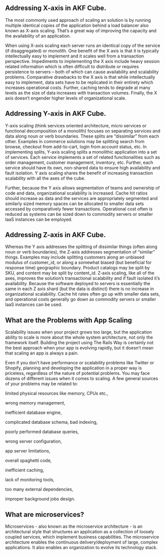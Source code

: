 
## Addressing X-axis in AKF Cube.

The most commonly used approach of scaling an solution is by running multiple identical copies of the application behind a load balancer also known as X-axis scaling. That’s a great way of improving the capacity and the availability of an application.

When using X-axis scaling each server runs an identical copy of the service (if disaggregated) or monolith. One benefit of the X axis is that it is typically intellectually easy to implement and it scales well from a transaction perspective.  Impediments to implementing the X axis include heavy session related information which is often difficult to distribute or requires persistence to servers – both of which can cause availability and scalability problems.  Comparative drawbacks to the X axis is that while intellectually easy to implement, data sets have to be replicated in their entirety which increases operational costs.  Further, caching tends to degrade at many levels as the size of data increases with transaction volumes.  Finally, the X axis doesn’t engender higher levels of organizational scale.

## Addressing Y-axis in AKF Cube.

Y-axis scaling (think services oriented architecture, micro services or functional decomposition of a monolith) focuses on separating services and data along noun or verb boundaries.  These splits are “dissimilar” from each other.  Examples in commerce solutions may be splitting search from browse, checkout from add-to-cart, login from account status, etc.  In implementing splits,  Y-axis scaling splits a monolithic application into a set of services. Each service implements a set of related functionalities such as order management, customer management, inventory, etc.  Further, each service should have its own, non-shared data to ensure high availability and fault isolation.  Y axis scaling shares the benefit of increasing transaction scalability with all the axes of the cube.

Further, because the Y axis allows segmentation of teams and ownership of code and data, organizational scalability is increased.  Cache hit ratios should increase as data and the services are appropriately segmented and similarly sized memory spaces can be allocated to smaller data sets accessed by comparatively fewer transactions.  Operational cost often is reduced as systems can be sized down to commodity servers or smaller IaaS instances can be employed.

## Addressing Z-axis in AKF Cube.

Whereas the Y axis addresses the splitting of dissimilar things (often along noun or verb boundaries), the Z-axis addresses segmentation of “similar” things.  Examples may include splitting customers along an unbiased modulus of customer_id, or along a somewhat biased (but beneficial for response time) geographic boundary.  Product catalogs may be split by SKU, and content may be split by content_id.  Z-axis scaling, like all of the axes, improves the solution’s transactional scalability and if fault isolated it’s availability. Because the software deployed to servers is essentially the same in each Z axis shard (but the data is distinct) there is no increase in organizational scalability.  Cache hit rates often go up with smaller data sets, and operational costs generally go down as commodity servers or smaller IaaS instances can be used.


## What are the Problems with App Scaling

Scalability issues when your project grows too large, but the application ability to scale is more about the whole system architecture, not only the framework itself. Building the project using The Rails Way is certainly not the best approach when your app is evolving rapidly, but it doesn’t mean that scaling an app is always a pain.

Even if you don’t have performance or scalability problems like Twitter or Shopify, planning and developing the application in a proper way is priceless, regardless of the nature of potential problems. You may face dozens of different issues when it comes to scaling. A few general sources of your problems may be related to:

limited physical resources like memory, CPUs etc.,

wrong memory management,

inefficient database engine,

complicated database schema, bad indexing,

poorly performed database queries,

wrong server configuration,

app server limitations,

overall spaghetti code,

inefficient caching,

lack of monitoring tools,

too many external dependencies,

improper background jobs design.

## What are microservices?

Microservices - also known as the microservice architecture - is an architectural style that structures an application as a collection of loosely coupled services, which implement business capabilities. The microservice architecture enables the continuous delivery/deployment of large, complex applications. It also enables an organization to evolve its technology stack.


